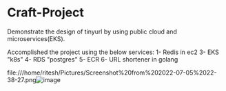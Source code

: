 # Craft-Project

Demonstrate the design of tinyurl by using public cloud and microservices(EKS). 

Accomplished the project using the below services:
1- Redis in ec2
3- EKS "k8s"
4- RDS "postgres"
5- ECR
6- URL shortener in golang

file:///home/ritesh/Pictures/Screenshot%20from%202022-07-05%2022-38-27.png![image](https://user-images.githubusercontent.com/61878628/177380515-61352cce-db70-41fc-b97b-701b6345e1e8.png)


